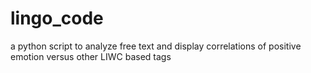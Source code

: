 # lingo_code
a python script to analyze free text and display correlations of positive emotion versus other LIWC based tags

